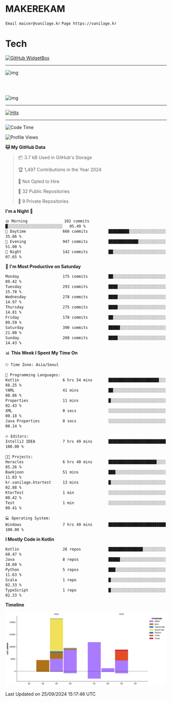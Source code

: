 # MAKEREKAM

`Email maicer@vanilage.kr`
`Page https://vanilage.kr`

# Tech

[![GitHub WidgetBox](https://github-widgetbox.vercel.app/api/skills?languages=python,js,ts,c,cpp,cs,java,kotlin,bash,md,html,css,xml,yaml,swift,powershell,json,R,SQL,php&tools=git,npm,gradle,nodejs,vercel,nginx&includeNames=true&theme=darkmode)](https://github.com/Jurredr/github-widgetbox)

---

![img](https://github-readme-stats.vercel.app/api/top-langs/?username=MAKEREKAM&layout=compact&theme=gruvbox)

<br>
<br>

![img](https://github-readme-stats.vercel.app/api/?username=MAKEREKAM&layout=compact&theme=gruvbox)

---

[![Hits](https://hits.seeyoufarm.com/api/count/incr/badge.svg?url=https%3A%2F%2Fgithub.com%2FMAKEREKAM&count_bg=%234A49D1&title_bg=%23555555&icon=&icon_color=%23E7E7E7&title=방문&edge_flat=false)](https://hits.seeyoufarm.com)

---

<!--START_SECTION:waka-->
![Code Time](http://img.shields.io/badge/Code%20Time-284%20hrs%2013%20mins-blue)

![Profile Views](http://img.shields.io/badge/Profile%20Views-0-blue)

**🐱 My GitHub Data** 

> 📦 3.7 kB Used in GitHub's Storage 
 > 
> 🏆 1,497 Contributions in the Year 2024
 > 
> 🚫 Not Opted to Hire
 > 
> 📜 32 Public Repositories 
 > 
> 🔑 9 Private Repositories 
 > 
**I'm a Night 🦉** 

```text
🌞 Morning                102 commits         █░░░░░░░░░░░░░░░░░░░░░░░░   05.49 % 
🌆 Daytime                666 commits         █████████░░░░░░░░░░░░░░░░   35.86 % 
🌃 Evening                947 commits         █████████████░░░░░░░░░░░░   51.00 % 
🌙 Night                  142 commits         ██░░░░░░░░░░░░░░░░░░░░░░░   07.65 % 
```
📅 **I'm Most Productive on Saturday** 

```text
Monday                   175 commits         ██░░░░░░░░░░░░░░░░░░░░░░░   09.42 % 
Tuesday                  293 commits         ████░░░░░░░░░░░░░░░░░░░░░   15.78 % 
Wednesday                278 commits         ████░░░░░░░░░░░░░░░░░░░░░   14.97 % 
Thursday                 275 commits         ████░░░░░░░░░░░░░░░░░░░░░   14.81 % 
Friday                   178 commits         ██░░░░░░░░░░░░░░░░░░░░░░░   09.59 % 
Saturday                 390 commits         █████░░░░░░░░░░░░░░░░░░░░   21.00 % 
Sunday                   268 commits         ████░░░░░░░░░░░░░░░░░░░░░   14.43 % 
```


📊 **This Week I Spent My Time On** 

```text
🕑︎ Time Zone: Asia/Seoul

💬 Programming Languages: 
Kotlin                   6 hrs 54 mins       ██████████████████████░░░   88.25 % 
YAML                     41 mins             ██░░░░░░░░░░░░░░░░░░░░░░░   08.86 % 
Properties               11 mins             █░░░░░░░░░░░░░░░░░░░░░░░░   02.43 % 
XML                      0 secs              ░░░░░░░░░░░░░░░░░░░░░░░░░   00.18 % 
Java Properties          0 secs              ░░░░░░░░░░░░░░░░░░░░░░░░░   00.14 % 

🔥 Editors: 
IntelliJ IDEA            7 hrs 49 mins       █████████████████████████   100.00 % 

🐱‍💻 Projects: 
Heracles                 6 hrs 40 mins       █████████████████████░░░░   85.26 % 
Baekjoon                 51 mins             ███░░░░░░░░░░░░░░░░░░░░░░   11.03 % 
kr.vanilage.ktortest     13 mins             █░░░░░░░░░░░░░░░░░░░░░░░░   02.88 % 
KtorTest                 1 min               ░░░░░░░░░░░░░░░░░░░░░░░░░   00.42 % 
Test                     1 min               ░░░░░░░░░░░░░░░░░░░░░░░░░   00.41 % 

💻 Operating System: 
Windows                  7 hrs 49 mins       █████████████████████████   100.00 % 
```

**I Mostly Code in Kotlin** 

```text
Kotlin                   26 repos            ███████████████░░░░░░░░░░   60.47 % 
Java                     8 repos             █████░░░░░░░░░░░░░░░░░░░░   18.60 % 
Python                   5 repos             ███░░░░░░░░░░░░░░░░░░░░░░   11.63 % 
Scala                    1 repo              █░░░░░░░░░░░░░░░░░░░░░░░░   02.33 % 
TypeScript               1 repo              █░░░░░░░░░░░░░░░░░░░░░░░░   02.33 % 
```



**Timeline**

![Lines of Code chart](https://raw.githubusercontent.com/MAKEREKAM/MAKEREKAM/main/assets/bar_graph.png)


 Last Updated on 25/09/2024 15:17:46 UTC
<!--END_SECTION:waka-->

